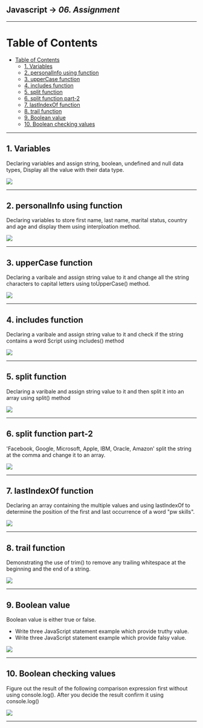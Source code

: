 ## Javascript -> <em>06. Assignment</em> 

<hr/>

# Table of Contents
- [Table of Contents](#table-of-contents)
  - [1. Variables](#1-variables)
  - [2. personalInfo using function](#2-personalinfo-using-function)
  - [3. upperCase function](#3-uppercase-function)
  - [4. includes function](#4-includes-function)
  - [5. split function](#5-split-function)
  - [6. split function part-2](#6-split-function-part-2)
  - [7. lastIndexOf function](#7-lastindexof-function)
  - [8. trail function](#8-trail-function)
  - [9. Boolean value](#9-boolean-value)
  - [10. Boolean checking values](#10-boolean-checking-values)

<hr/>

## 1. Variables

Declaring variables and assign string, boolean, undefined and null data types, Display all the value with their data type.

![](./00.Output/01.Variable.png)

<hr/>

## 2. personalInfo using function

Declaring variables to store first name, last name, marital status, country and age and display them using interploation method.

![](./00.Output/02.personalInfo.png)

<hr/>

## 3. upperCase function

Declaring a varibale and assign string value to it and change all the string characters to capital letters using toUpperCase() method.

![](./00.Output/03.upperCase.png)

<hr/>

## 4. includes function

Declaring a varibale and assign string value to it and check if the string contains a word Script using includes() method

![](./00.Output/04.includes.png)

<hr/>

## 5. split function

Declaring a varibale and assign string value to it and then split it into an array using split() method

![](./00.Output/05.split.png)

<hr/>

## 6. split function part-2

'Facebook, Google, Microsoft, Apple, IBM, Oracle, Amazon' split the string at the comma and change it to an array.

![](./00.Output/06.split2.png)

<hr/>

## 7. lastIndexOf function

Declaring an array containing the multiple values and using lastIndexOf to determine the position of the first and last occurrence of a word "pw skills".

![](./00.Output/07.lastIndexOf.png)

<hr/>

## 8. trail function

Demonstrating the use of trim() to remove any trailing whitespace at the beginning and the end of a string.

![](./00.Output/08.trail.png)

<hr/>

## 9. Boolean value

Boolean value is either true or false.
  - Write three JavaScript statement example which provide truthy value.
  - Write three JavaScript statement example which provide falsy value.

![](./00.Output/09.boolean.png)

<hr/>

## 10. Boolean checking values

Figure out the result of the following comparison expression first without using console.log(). After you decide the result confirm it using console.log()

![](./00.Output/10.booleanCheck.png)

<hr/>




